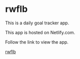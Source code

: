 # rwflb

This is a daily goal tracker app.

This app is hosted on Netlify.com.

Follow the link to view the app.

[rwflb](https://wonderful-lovelace-495196.netlify.app)
